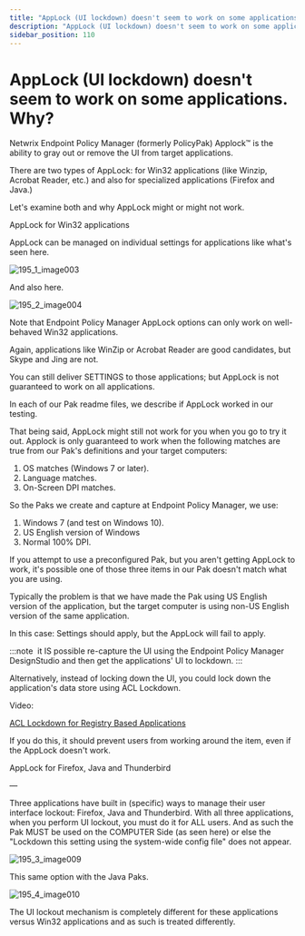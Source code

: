 ```yaml
---
title: "AppLock (UI lockdown) doesn't seem to work on some applications. Why?"
description: "AppLock (UI lockdown) doesn't seem to work on some applications. Why?"
sidebar_position: 110
---
```


# AppLock (UI lockdown) doesn't seem to work on some applications. Why?

Netwrix Endpoint Policy Manager (formerly PolicyPak) Applock™ is the ability to gray out or remove
the UI from target applications.

There are two types of AppLock: for Win32 applications (like Winzip, Acrobat Reader, etc.) and also
for specialized applications (Firefox and Java.)

Let's examine both and why AppLock might or might not work.

AppLock for Win32 applications

AppLock can be managed on individual settings for applications like what's seen here.

![195_1_image003](/images/endpointpolicymanager/troubleshooting/applicationsettings/applock/195_1_image003.webp)

And also here.

![195_2_image004](/images/endpointpolicymanager/troubleshooting/applicationsettings/applock/195_2_image004.webp)

Note that Endpoint Policy Manager AppLock options can only work on well-behaved Win32 applications.

Again, applications like WinZip or Acrobat Reader are good candidates, but Skype and Jing are not.

You can still deliver SETTINGS to those applications; but AppLock is not guaranteed to work on all
applications.

In each of our Pak readme files, we describe if AppLock worked in our testing.

That being said, AppLock might still not work for you when you go to try it out.
Applock is only guaranteed to work when the following matches are true from our Pak's definitions
and your target computers:

1. OS matches (Windows 7 or later).
2. Language matches.
3. On-Screen DPI matches.

So the Paks we create and capture at Endpoint Policy Manager, we use:

1. Windows 7 (and test on Windows 10).
2. US English version of Windows
3. Normal 100% DPI.

If you attempt to use a preconfigured Pak, but you aren't getting AppLock to work, it's possible one
of those three items in our Pak doesn't match what you are using.

Typically the problem is that we have made the Pak using US English version of the application, but
the target computer is using non-US English version of the same application.

In this case: Settings should apply, but the AppLock will fail to apply.

:::note
 it IS possible re-capture the UI using the Endpoint Policy Manager DesignStudio and then
get the applications' UI to lockdown.
:::


Alternatively, instead of locking down the UI, you could lock down the application's data store
using ACL Lockdown.

Video:

[ACL Lockdown for Registry Based Applications](/docs/endpointpolicymanager/components/applicationsettingsmanager/videos/featurestechsupport/acllockdown.md)

If you do this, it should prevent users from working around the item, even if the AppLock doesn't
work.

AppLock for Firefox, Java and Thunderbird

—

Three applications have built in (specific) ways to manage their user interface lockout: Firefox,
Java and Thunderbird. With all three applications, when you perform UI lockout, you must do it for
ALL users. And as such the Pak MUST be used on the COMPUTER Side (as seen here) or else the
"Lockdown this setting using the system-wide config file" does not appear.

![195_3_image009](/images/endpointpolicymanager/troubleshooting/applicationsettings/applock/195_3_image009.webp)

This same option with the Java Paks.

![195_4_image010](/images/endpointpolicymanager/troubleshooting/applicationsettings/applock/195_4_image010.webp)

The UI lockout mechanism is completely different for these applications versus Win32 applications
and as such is treated differently.
